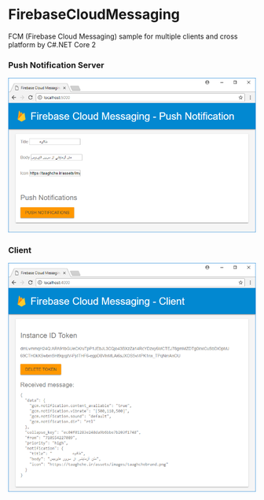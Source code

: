 # FirebaseCloudMessaging
FCM (Firebase Cloud Messaging) sample for multiple clients and cross platform by C#.NET Core 2

### Push Notification Server
![push_notification](https://github.com/Behzadkhosravifar/FirebaseCloudMessaging/raw/master/img/push_notification.png)

### Client
![client](https://github.com/Behzadkhosravifar/FirebaseCloudMessaging/raw/master/img/client.png)

